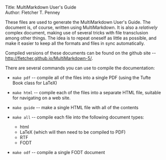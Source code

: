 Title:	MultiMarkdown User's Guide  
Author:	Fletcher T. Penney  

These files are used to generate the MultiMarkdown User's Guide.  The document is, of course, written using MultiMarkdown.  It is also a *relatively* complex document, making use of several tricks with file transclusion among other things.  The idea is to repeat oneself as little as possible, and make it easier to keep all the formats and files in sync automatically.

Compiled versions of these documents can be found on the github site -- <http://fletcher.github.io/MultiMarkdown-5/>.

There are several commands you can use to compile the documentation:

* `make pdf` -- compile all of the files into a single PDF (using the Tufte Book class for LaTeX)

* `make html` -- compile each of the files into a separate HTML file, suitable for navigating on a web site.

* `make guide` -- make a single HTML file with all of the contents

* `make all` -- compile each file into the following document types: 

	* html 
	* LaTeX (which will then need to be compiled to PDF)
	* RTF
	* FODT

* `make odf` -- compile a single FODT document

